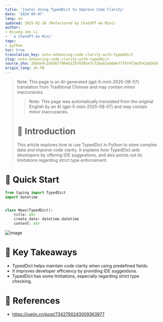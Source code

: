 ```yaml
---
title: '[note] Using TypedDict to Improve Code Clarity'
date: '2024-09-07'
lang: en
updated: 2025-02-28 (Refactored by ChatGPT-4o Mini)
author:
- Hsiang-Jen Li
- ' & ChatGPT-4o Mini'
tags:
- python
toc: true
translation_key: note-enhancing-code-clarity-with-typeddict
slug: note-enhancing-code-clarity-with-typeddict
source_sha: 26b6e9c2db5677094d125f038547cf1bab2eb6def77974f3edf42ab565024ca5
origin_lang: zh-TW
---
```


> Note: This page is an AI-generated (gpt-5-mini-2025-08-07) translation from Traditional Chinese and may contain minor inaccuracies.
> 
> > Note: This page was automatically translated from the original English by an AI (gpt-5-mini-2025-08-07) and may contain minor inaccuracies.
> 
> # 📌 Introduction
> This article explores how to use TypedDict in Python to store complex data and improve code clarity. It explains how TypedDict aids developers by offering IDE suggestions, and also points out its limitations regarding strict type enforcement.
<!-- more -->

# 🚀 Quick Start
```python
from typing import TypedDict
import datetime


class News(TypedDict):
    title: str 
    create_date: datetime.datetime
    content: str
```

![image](https://hackmd.io/_uploads/HkpDhsFhR.png)

# 🔁 Key Takeaways
- TypedDict helps maintain code clarity when using predefined fields.
- It improves developer efficiency by providing IDE suggestions.
- TypedDict has some limitations, especially regarding strict type checking.

# 🔗 References
- https://juejin.cn/post/7342790243009363977
